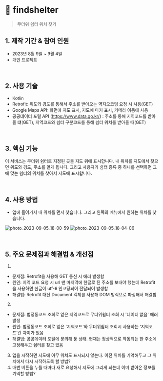 # :pushpin: findshelter
> 무더위 쉼터 위치 찾기
> </br>

## 1. 제작 기간 & 참여 인원
- 2023년 8월 9일 ~ 9월 4일
- 개인 프로젝트

</br>

## 2. 사용 기술
  - Kotlin
  - Retrofit: 위도와 경도를 통해서 주소를 받아오는 역지오코딩 요청 시 사용(GET)
  - Google Maps API: 화면에 지도 표시, 지도에 마커 표시, 카메라 이동에 사용
  - 공공데이터 포털 API (https://www.data.go.kr/) : 주소를 통해 지역코드를 받아올 떄(GET), 지역코드와 쉼터 구분코드를 통해 쉼터 위치를 받아올 때(GET)

</br>

## 3. 핵심 기능
이 서비스는 무더위 쉼터로 지정된 곳을 지도 위에 표시합니다.
내 위치를 지도에서 찾으면 위도와 경도, 주소를 알게 됩니다. 그리고 사용자가 쉼터 종류 중 하나를 선택하면 그에 맞는 쉼터의 위치를 찾아서 지도에 표시합니다.

</br>

## 4. 사용 방법
- 앱에 들어가서 내 위치를 먼저 찾습니다. 그리고 왼쪽의 메뉴에서 원하는 위치를 찾습니다.

![photo_2023-09-05_18-00-59](https://github.com/DodoNehir/findshelter/assets/46012435/4b83830b-1e65-4cb9-af63-dfe258b7e260)
![photo_2023-09-05_18-04-06](https://github.com/DodoNehir/findshelter/assets/46012435/1b074dcd-fe72-4afd-b497-9f1b362c7846)

</br>

## 5. 주요 문제점과 해결법 & 개선점
1.
- 문제점: Retrofit을 사용해 GET 통신 시 에러 발생함
- 원인: 지역 코드 요청 시 url 맨 마지막에 한글로 된 주소를 보내야 했는데 Retrofit을 사용하면 한글이 utf-8 인코딩되어 전달되어 발생함
- 해결법: Retrofit 대신 Document 객체를 사용해 DOM 방식으로 파싱해서 해결함

2.
- 문제점: 법정동코드 조회로 얻은 지역코드로 무더위쉼터 조회 시 '데이터 없음' 에러 발생
- 원인: 법정동코드 조회로 얻은 '지역코드'와 무더위쉼터 조회시 사용하는 '지역코드'간 차이가 있음
- 해결법: 공공데이터 포털에 문의해 둔 상태. 현재는 정상적으로 작동되는 한 주소에 고정해두고 쉼터를 찾고 있음

3. 앱을 시작하면 지도에 아무 위치도 표시되지 않는다. 이전 위치를 기억해두고 그 위치에서 다시 시작하도록 할 방법?
4. 매번 버튼을 누를 때마다 새로 요청해서 지도에 그리게 되는데 이미 받아온 정보를 기억할 방법?
